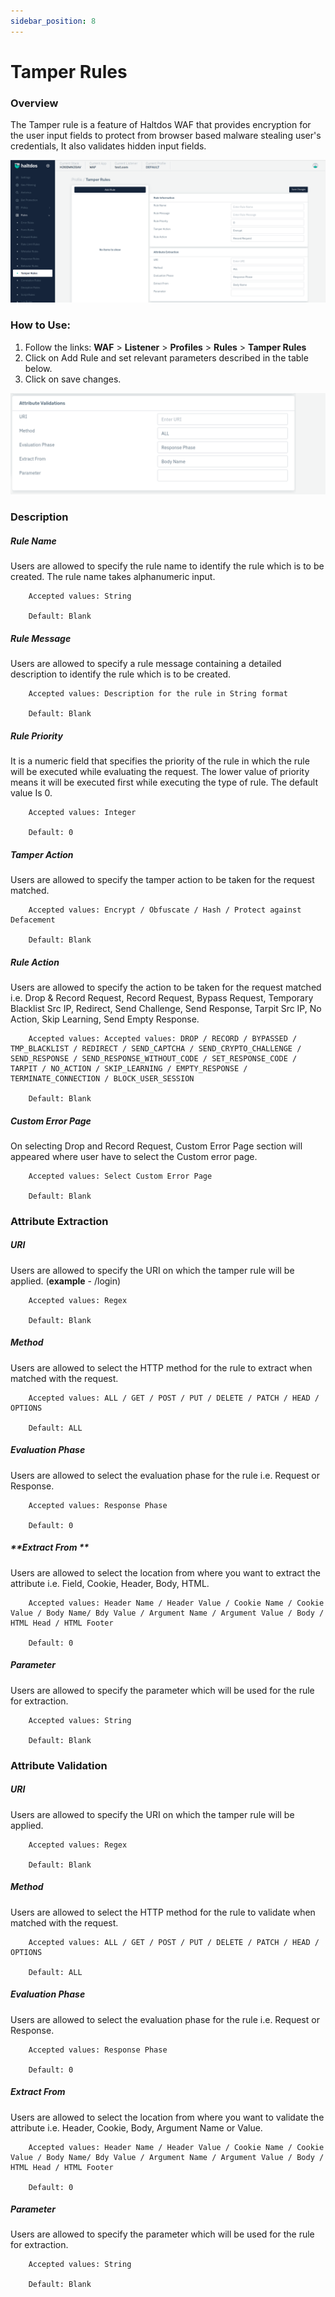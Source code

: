 ```yaml
---
sidebar_position: 8
---
```


# Tamper Rules
   

### Overview
   
The Tamper rule is a feature of Haltdos WAF that provides encryption for the user input fields to protect from browser based malware stealing user's credentials, It also validates hidden input fields.
   
![Tamper Rule](/img/waf/v7/docs/temper_rule.png)
   
### How to Use:
1. Follow the links: **WAF** > **Listener** >  **Profiles** > **Rules** > **Tamper Rules**
2. Click on Add Rule and set relevant parameters described in the table below.
3. Click on save changes.

![Tamper Rule](/img/waf/v7/docs/temper_rule1.png)
### Description 

##### **Rule Name**
Users are allowed to specify the rule name to identify the rule which is to be created. The rule name takes alphanumeric input.

```
    Accepted values: String

    Default: Blank  
```


##### **Rule Message**
Users are allowed to specify a rule message containing a detailed description to identify the rule which is to be created.

```
    Accepted values: Description for the rule in String format

    Default: Blank  
```


##### **Rule Priority**
It is a numeric field that specifies the priority of the rule in which the rule will be executed while evaluating the request. The lower value of priority means it will be executed first while executing the type of rule. The default value Is 0. 

```
    Accepted values: Integer

    Default: 0  
```


##### **Tamper Action**
Users are allowed to specify the tamper action to be taken for the request matched.

```
    Accepted values: Encrypt / Obfuscate / Hash / Protect against Defacement

    Default: Blank  
```


##### **Rule Action**
Users are allowed to specify the action to be taken for the request matched i.e. Drop & Record Request, Record Request, Bypass Request, Temporary Blacklist Src IP, Redirect, Send Challenge, Send Response, Tarpit Src IP, No Action, Skip Learning, Send Empty Response.

```
    Accepted values: Accepted values: DROP / RECORD / BYPASSED / TMP_BLACKLIST / REDIRECT / SEND_CAPTCHA / SEND_CRYPTO_CHALLENGE / SEND_RESPONSE / SEND_RESPONSE_WITHOUT_CODE / SET_RESPONSE_CODE / TARPIT / NO_ACTION / SKIP_LEARNING / EMPTY_RESPONSE / TERMINATE_CONNECTION / BLOCK_USER_SESSION

    Default: Blank  
```


##### **Custom Error Page**
On selecting Drop and Record Request, Custom Error Page section will appeared where user have to select the Custom error page.

```
    Accepted values: Select Custom Error Page

    Default: Blank  
```


### Attribute Extraction

##### **URI**
Users are allowed to specify the URI on which the tamper rule will be applied.  (**example** - /login)

```
    Accepted values: Regex

    Default: Blank  
```


##### **Method**
Users are allowed to select the HTTP method for the rule to extract when matched with the request.

```
    Accepted values: ALL / GET / POST / PUT / DELETE / PATCH / HEAD / OPTIONS

    Default: ALL  
```
    
##### **Evaluation Phase**
Users are allowed to select the evaluation phase for the rule i.e. Request or Response.

```
    Accepted values: Response Phase

    Default: 0  
```


##### **Extract From **
Users are allowed to select the location from where you want to extract the attribute i.e. Field, Cookie, Header, Body, HTML.

```
    Accepted values: Header Name / Header Value / Cookie Name / Cookie Value / Body Name/ Bdy Value / Argument Name / Argument Value / Body / HTML Head / HTML Footer

    Default: 0  
```


##### **Parameter**
Users are allowed to specify the parameter which will be used for the rule for extraction.

```
    Accepted values: String

    Default: Blank  
```


### **Attribute Validation**

##### **URI**
Users are allowed to specify the URI on which the tamper rule will be applied.

```
    Accepted values: Regex

    Default: Blank  
```


##### **Method**
Users are allowed to select the HTTP method for the rule to validate when matched with the request.

```
    Accepted values: ALL / GET / POST / PUT / DELETE / PATCH / HEAD / OPTIONS

    Default: ALL  
```

   
##### **Evaluation Phase**

Users are allowed to select the evaluation phase for the rule i.e. Request or Response.

```
    Accepted values: Response Phase

    Default: 0  
```


##### **Extract From**
Users are allowed to select the location from where you want to validate the attribute i.e. Header, Cookie, Body, Argument Name or Value.

```
    Accepted values: Header Name / Header Value / Cookie Name / Cookie Value / Body Name/ Bdy Value / Argument Name / Argument Value / Body / HTML Head / HTML Footer

    Default: 0  
```


##### **Parameter**

Users are allowed to specify the parameter which will be used for the rule for extraction.

```
    Accepted values: String

    Default: Blank  
```






